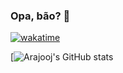 ### Opa, bão? 👋

[![wakatime](https://wakatime.com/badge/user/7c210146-06ae-450c-a5df-c2d408c30690.svg)](https://wakatime.com/@7c210146-06ae-450c-a5df-c2d408c30690)

[![Arajooj's GitHub stats](https://my-git-stats-teal.vercel.app/api?username=arajooj&count_private=true&show_icons=true&theme=midnight-purple)
